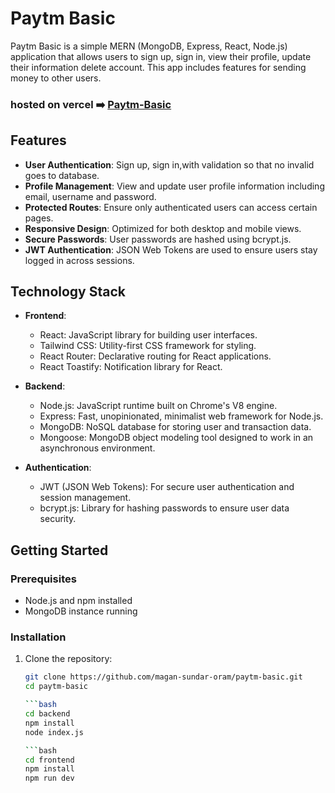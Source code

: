 # Paytm Basic

Paytm Basic is a simple MERN (MongoDB, Express, React, Node.js) application that allows users to sign up, sign in, view their profile, update their information delete account. This app includes features for sending money to other users.

### hosted on vercel ➡️  [Paytm-Basic](https://paytm-basic-v1.vercel.app)

## Features

- **User Authentication**: Sign up, sign in,with validation so that no invalid goes to database.
- **Profile Management**: View and update user profile information including email, username and password.
- **Protected Routes**: Ensure only authenticated users can access certain pages.
- **Responsive Design**: Optimized for both desktop and mobile views.
- **Secure Passwords**: User passwords are hashed using bcrypt.js.
- **JWT Authentication**: JSON Web Tokens are used to ensure users stay logged in across sessions.

## Technology Stack

- **Frontend**:
  - React: JavaScript library for building user interfaces.
  - Tailwind CSS: Utility-first CSS framework for styling.
  - React Router: Declarative routing for React applications.
  - React Toastify: Notification library for React.

- **Backend**:
  - Node.js: JavaScript runtime built on Chrome's V8 engine.
  - Express: Fast, unopinionated, minimalist web framework for Node.js.
  - MongoDB: NoSQL database for storing user and transaction data.
  - Mongoose: MongoDB object modeling tool designed to work in an asynchronous environment.

- **Authentication**:
  - JWT (JSON Web Tokens): For secure user authentication and session management.
  - bcrypt.js: Library for hashing passwords to ensure user data security.

## Getting Started


### Prerequisites

- Node.js and npm installed
- MongoDB instance running

### Installation

1. Clone the repository:

   ```bash
   git clone https://github.com/magan-sundar-oram/paytm-basic.git
   cd paytm-basic

   ```bash
   cd backend
   npm install
   node index.js

   ```bash
   cd frontend
   npm install
   npm run dev


